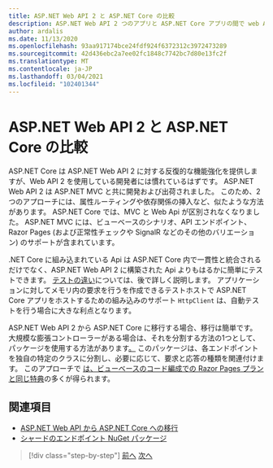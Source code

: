 ```yaml
---
title: ASP.NET Web API 2 と ASP.NET Core の比較
description: ASP.NET Web API 2 つのアプリと ASP.NET Core アプリの間で web Api はどのように異なりますか。
author: ardalis
ms.date: 11/13/2020
ms.openlocfilehash: 93aa917174bce24fdf924f6372312c3972473289
ms.sourcegitcommit: 42d436ebc2a7ee02fc1848c7742bc7d80e13fc2f
ms.translationtype: MT
ms.contentlocale: ja-JP
ms.lasthandoff: 03/04/2021
ms.locfileid: "102401344"
---
```

# <a name="compare-aspnet-web-api-2-and-aspnet-core"></a>ASP.NET Web API 2 と ASP.NET Core の比較

ASP.NET Core は ASP.NET Web API 2 に対する反復的な機能強化を提供しますが、Web API 2 を使用している開発者には慣れているはずです。 ASP.NET Web API 2 は ASP.NET MVC と共に開発および出荷されました。 このため、2つのアプローチには、属性ルーティングや依存関係の挿入など、似たような方法があります。 ASP.NET Core では、MVC と Web Api が区別されなくなりました。 ASP.NET MVC には、ビューベースのシナリオ、API エンドポイント、Razor Pages (および正常性チェックや SignalR などのその他のバリエーション) のサポートが含まれています。

.NET Core に組み込まれている Api は ASP.NET Core 内で一貫性と統合されるだけでなく、ASP.NET Web API 2 に構築された Api よりもはるかに簡単にテストできます。 [テストの違い](testing-differences.md)については、後で詳しく説明します。 アプリケーションに対してメモリ内の要求を行うを作成できるテストホストで ASP.NET Core アプリをホストするための組み込みのサポート `HttpClient` は、自動テストを行う場合に大きな利点となります。

ASP.NET Web API 2 から ASP.NET Core に移行する場合、移行は簡単です。 大規模な膨張コントローラーがある場合は、それを分割する方法の1つとして、パッケージを使用する方法があります[。](https://www.nuget.org/packages/Ardalis.ApiEndpoints/) このパッケージは、各エンドポイントを独自の特定のクラスに分割し、必要に応じて、要求と応答の種類を関連付けます。 このアプローチで [は、ビューベースのコード編成での Razor Pages プランと同じ特典](comparing-razor-pages-aspnet-mvc.md)の多くが得られます。

## <a name="references"></a>関連項目

- [ASP.NET Web API から ASP.NET Core への移行](/aspnet/core/migration/webapi)
- [シャードのエンドポイント NuGet パッケージ](https://www.nuget.org/packages/Ardalis.ApiEndpoints/)

>[!div class="step-by-step"]
>[前へ](comparing-razor-pages-aspnet-mvc.md)
>[次へ](authentication-differences.md)
